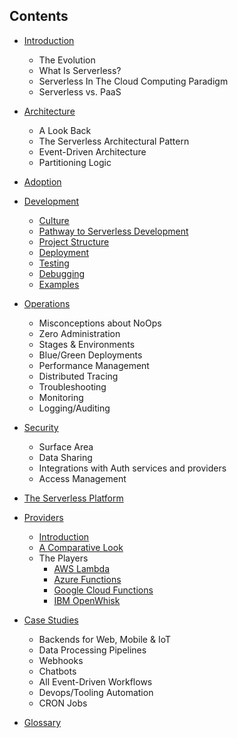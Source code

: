 ## Contents

* [Introduction](./introduction.md)
    * The Evolution
    * What Is Serverless?
    * Serverless In The Cloud Computing Paradigm
    * Serverless vs. PaaS
      
* [Architecture](./architecture/README.md)
    * A Look Back
    * The Serverless Architectural Pattern
    * Event-Driven Architecture
    * Partitioning Logic

* [Adoption](./adoption/README.md)

* [Development](./dev/README.md)
    * [Culture](.dev/culture.md)
    * [Pathway to Serverless Development](./dev/pathway_to_sls.md)
    * [Project Structure](./dev/project_structure.md)
    * [Deployment](./dev/deployment.md)
    * [Testing](./dev/testing.md)
    * [Debugging](./dev/debugging.md)
    * [Examples](./dev/examples.md)
    
* [Operations](./ops/README.md)
    * Misconceptions about NoOps
    * Zero Administration    
    * Stages & Environments
    * Blue/Green Deployments
    * Performance Management
    * Distributed Tracing
    * Troubleshooting
    * Monitoring
    * Logging/Auditing

* [Security](./security/README.md)
    * Surface Area
    * Data Sharing 
    * Integrations with Auth services and providers
    * Access Management

* [The Serverless Platform](./platform/README.md)

* [Providers](./providers/README.md)
    * [Introduction](./providers/README.md#introduction)
    * [A Comparative Look](./providers/README.md#a-comparative-look)
    * The Players
      * [AWS Lambda](./providers/aws.md)
      * [Azure Functions](./providers/azure.md)
      * [Google Cloud Functions](./providers/gcf.md)
      * [IBM OpenWhisk](./providers/openwhisk.md)

* [Case Studies](./case_studies/README.md)
    * Backends for Web, Mobile & IoT
    * Data Processing Pipelines
    * Webhooks
    * Chatbots
    * All Event-Driven Workflows
    * Devops/Tooling Automation
    * CRON Jobs

* [Glossary](./glossary.md)